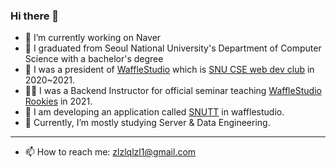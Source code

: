 ### Hi there 👋

- 🔭 I’m currently working on Naver
- 📖 I graduated from Seoul National University's Department of Computer Science with a bachelor's degree
- 🧇 I was a president of [WaffleStudio](https://wafflestudio.com) which is [SNU CSE web dev club](https://cse.snu.ac.kr/en/student-club/waffle-studio) in 2020~2021.
- 👨‍🏫 I was a Backend Instructor for official seminar teaching [WaffleStudio Rookies](github.com/wafflestudio/19.5-rookies) in 2021.
- 🏫 I am developing an application called [SNUTT](https://github.com/wafflestudio/snutt) in wafflestudio.
- 🌱 Currently, I’m mostly studying Server & Data Engineering.
---
- 📫 How to reach me: zlzlqlzl1@gmail.com
